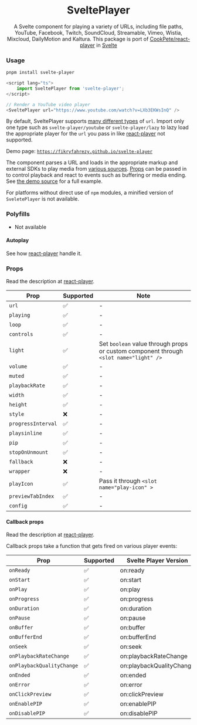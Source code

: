 <h1 align='center'>
  SveltePlayer
</h1>

<p align='center'>
  A Svelte component for playing a variety of URLs, including file paths, YouTube, Facebook, Twitch, SoundCloud, Streamable, Vimeo, Wistia, Mixcloud, DailyMotion and Kaltura. This package is port of <a href="https://github.com/CookPete/react-player">CookPete/react-player</a> in <a href="https://svelte.dev/">Svelte</a>
</p>

### Usage

```bash
pnpm install svelte-player
```

```ts
<script lang="ts">
	import SveltePlayer from 'svelte-player';
</script>

// Render a YouTube video player
<SveltePlayer url="https://www.youtube.com/watch?v=LXb3EKWsInQ" />
```

By default, SveltePlayer supports [many different types](https://github.com/CookPete/react-player#supported-media) of `url`. Import only one type such as `svelte-player/youtube` or `svelte-player/lazy` to lazy load the appropriate player for the `url` you pass in like [react-player](https://github.com/CookPete/react-player#usage) not supported.

Demo page: [`https://fikryfahrezy.github.io/svelte-player`](https://fikryfahrezy.github.io/svelte-player)

The component parses a URL and loads in the appropriate markup and external SDKs to play media from [various sources](#https://github.com/CookPete/react-player#supported-media). [Props](#props) can be passed in to control playback and react to events such as buffering or media ending. See [the demo source](https://github.com/fikryfahrezy/svelte-player/blob/main/src/routes/%2Bpage.svelte) for a full example.

For platforms without direct use of `npm` modules, a minified version of `SveletePlayer` is not available.

### Polyfills

- Not available

#### Autoplay

See how [react-player](https://github.com/CookPete/react-player) handle it.

### Props

Read the description at [react-player](https://github.com/CookPete/react-player#props).

| Prop               | Supported | Note                                                                                  |
| ------------------ | --------- | ------------------------------------------------------------------------------------- |
| `url`              | ✅        | -                                                                                     |
| `playing`          | ✅        | -                                                                                     |
| `loop`             | ✅        | -                                                                                     |
| `controls`         | ✅        | -                                                                                     |
| `light`            | ✅        | Set `boolean` value through props or custom component through `<slot name="light" />` |
| `volume`           | ✅        | -                                                                                     |
| `muted`            | ✅        | -                                                                                     |
| `playbackRate`     | ✅        | -                                                                                     |
| `width`            | ✅        | -                                                                                     |
| `height`           | ✅        | -                                                                                     |
| `style`            | ❌        | -                                                                                     |
| `progressInterval` | ✅        | -                                                                                     |
| `playsinline`      | ✅        | -                                                                                     |
| `pip`              | ✅        | -                                                                                     |
| `stopOnUnmount`    | ✅        | -                                                                                     |
| `fallback`         | ❌        | -                                                                                     |
| `wrapper`          | ❌        | -                                                                                     |
| `playIcon`         | ✅        | Pass it through `<slot name="play-icon" >`                                            |
| `previewTabIndex`  | ✅        | -                                                                                     |
| `config`           | ✅        | -                                                                                     |

#### Callback props

Read the description at [react-player](https://github.com/CookPete/react-player#callback-props).

Callback props take a function that gets fired on various player events:

| Prop                      | Supported | Svelte Player Version    |
| ------------------------- | --------- | ------------------------ |
| `onReady`                 | ✅        | on:ready                 |
| `onStart`                 | ✅        | on:start                 |
| `onPlay`                  | ✅        | on:play                  |
| `onProgress`              | ✅        | on:progress              |
| `onDuration`              | ✅        | on:duration              |
| `onPause`                 | ✅        | on:pause                 |
| `onBuffer`                | ✅        | on:buffer                |
| `onBufferEnd`             | ✅        | on:bufferEnd             |
| `onSeek`                  | ✅        | on:seek                  |
| `onPlaybackRateChange`    | ✅        | on:playbackRateChange    |
| `onPlaybackQualityChange` | ✅        | on:playbackQualityChange |
| `onEnded`                 | ✅        | on:ended                 |
| `onError`                 | ✅        | on:error                 |
| `onClickPreview`          | ✅        | on:clickPreview          |
| `onEnablePIP`             | ✅        | on:enablePIP             |
| `onDisablePIP`            | ✅        | on:disablePIP            |
